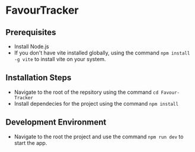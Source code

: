 # FavourTracker

## Prerequisites

- Install Node.js
- If you don't have vite installed globally, using the command `npm install -g vite` to install vite on your system.

## Installation Steps

- Navigate to the root of the repsitory using the command `cd Favour-Tracker`
- Install dependecies for the project using the command `npm install`

## Development Environment

- Navigate to the root the project and use the command `npm run dev` to start the app.
